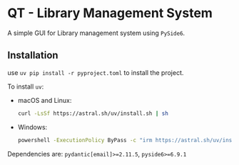 # QT - Library Management System

A simple GUI for Library management system using `PySide6`.

## Installation

use `uv pip install -r pyproject.toml` to install the project.

To install `uv`:


- macOS and Linux:
    ```sh
    curl -LsSf https://astral.sh/uv/install.sh | sh
    ```

- Windows:
    ```sh
    powershell -ExecutionPolicy ByPass -c "irm https://astral.sh/uv/install.ps1 | iex"
    ```

Dependencies are:
    `pydantic[email]>=2.11.5`,
    `pyside6>=6.9.1`